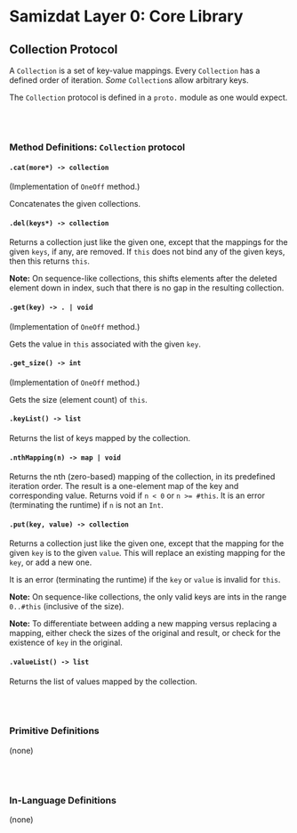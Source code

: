 Samizdat Layer 0: Core Library
==============================

Collection Protocol
-------------------

A `Collection` is a set of key-value mappings. Every `Collection` has
a defined order of iteration. *Some* `Collection`s allow arbitrary
keys.

The `Collection` protocol is defined in a `proto.` module as one
would expect.

<br><br>
### Method Definitions: `Collection` protocol

#### `.cat(more*) -> collection`

(Implementation of `OneOff` method.)

Concatenates the given collections.

#### `.del(keys*) -> collection`

Returns a collection just like the given one, except that
the mappings for the given `keys`, if any, are removed. If `this`
does not bind any of the given keys, then this returns `this`.

**Note:** On sequence-like collections, this shifts elements after the
deleted element down in index, such that there is no gap in the resulting
collection.

#### `.get(key) -> . | void`

(Implementation of `OneOff` method.)

Gets the value in `this` associated with the given `key`.

#### `.get_size() -> int`

(Implementation of `OneOff` method.)

Gets the size (element count) of `this`.

#### `.keyList() -> list`

Returns the list of keys mapped by the collection.

#### `.nthMapping(n) -> map | void`

Returns the nth (zero-based) mapping of the collection, in its predefined
iteration order. The result is a one-element map of the key and corresponding
value. Returns void if `n < 0` or `n >= #this`. It is an error
(terminating the runtime) if `n` is not an `Int`.

#### `.put(key, value) -> collection`

Returns a collection just like the given one, except that
the mapping for the given `key` is to the given `value`. This will
replace an existing mapping for the `key`, or add a new one.

It is an error (terminating the runtime) if the `key` or `value` is
invalid for `this`.

**Note:** On sequence-like collections, the only valid keys are ints
in the range `0..#this` (inclusive of the size).

**Note:** To differentiate between adding a new mapping versus replacing
a mapping, either check the sizes of the original and result, or
check for the existence of `key` in the original.

#### `.valueList() -> list`

Returns the list of values mapped by the collection.


<br><br>
### Primitive Definitions

(none)


<br><br>
### In-Language Definitions

(none)
